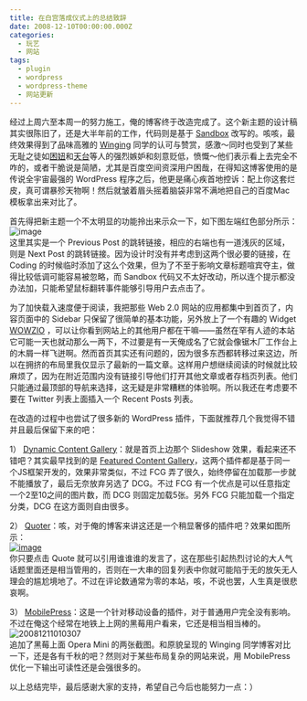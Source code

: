 ```yaml
---
title: 在白宫落成仪式上的总结致辞
date: 2008-12-10T00:00:00.000Z
categories:
  - 玩艺
  - 网站
tags:
  - plugin
  - wordpress
  - wordpress-theme
  - 网站更新
---
```


经过上周六至本周一的努力施工，俺的博客终于改造完成了。这个新主题的设计稿其实很陈旧了，还是大半年前的工作，代码则是基于 [Sandbox](http://www.plaintxt.org/themes/sandbox/) 改写的。咳咳，最终效果得到了品味高雅的 [Winging](http://www.xwingx.com/blog) 同学的认可与赞赏，感激～同时也受到了某些无耻之徒如[困妞](http://hi.baidu.com/%B7%EF%CE%E5%CF%C8%C9%FA)和[天台](http://tiantai.blog.tianya.cn/)等人的强烈嫉妒和刻意贬低，愤慨～他们表示看上去完全不咋的，或者干脆说是简陋，尤其是百度空间资深用户困哉，在得知这博客使用的是传说全宇宙最强的 WordPress 程序之后，他更是痛心疾首地控诉：配上你这套烂皮，真可谓暴殄天物啊！然后就皱着眉头摇着脑袋非常不满地把自己的百度Mac模板拿出来对比了。

首先得把新主题一个不太明显的功能拎出来示众一下，如下图左端红色部分所示：  
![image](http://i1.wp.com/kaero.files.wordpress.com/2008/12/200812110103071.pngwp-content/uploads/2008/12/image.png?resize=440%2C44)  
这里其实是一个 Previous Post 的跳转链接，相应的右端也有一道浅灰的区域，则是 Next Post 的跳转链接。因为设计时没有并考虑到这两个很必要的链接，在 Coding 的时候临时添加了这么个效果，但为了不至于影响文章标题喧宾夺主，做得比较低调可能容易被忽略，而 Sandbox 代码又不太好改动，所以连个提示都没办法加，只能希望鼠标翻转事件能够引导用户去点击了。

为了加快载入速度便于阅读，我把那些 Web 2.0 网站的应用都集中到首页了，内容页面中的 Sidebar 只保留了很简单的基本功能，另外放上了一个有趣的 Widget [WOWZIO](http://www.wowzio.com/) ，可以让你看到网站上的其他用户都在干嘛——虽然在罕有人迹的本站它可能一天也就动那么一两下，不过要是有一天俺成名了它就会像锯木厂工作台上的木屑一样飞迸啊。然而首页其实还有问题的，因为很多东西都转移过来这边，所以在拥挤的布局里我仅显示了最新的一篇文章。这样用户想继续阅读的时候就比较麻烦了，因为在附近范围内没有链接引导他们打开其他文章或者存档页列表。他们只能通过最顶部的导航来选择，这无疑是非常糟糕的体验啊。所以我还在考虑要不要在 Twitter 列表上面插入一个 Recent Posts 列表。

在改造的过程中也尝试了很多新的 WordPress 插件，下面就推荐几个我觉得不错并且最后保留下来的吧：

1） [Dynamic Content Gallery](http://www.studiograsshopper.ch/wordpress-plugins/dynamic-content-gallery-plugin-v2/)：就是首页上边那个 Slideshow 效果，看起来还不错吧？其实最早找到的是 [Featured Content Gallery](http://www.revolutiontwo.com/plugins/featured-content-gallery.htm)，这两个插件都是基于同一个JS框架开发的，效果非常类似，不过 FCG 弄了很久，始终停留在加载那一步就不能播放了，最后无奈放弃另选了 DCG。不过 FCG 有一个优点是可以任意指定一个2至10之间的图片数，而 DCG 则固定加载5张。另外 FCG 只能加载一个指定分类，DCG 在这方面则自由很多。

2） [Quoter](http://www.damagedgoods.it/wp-plugins/quoter/)：咳，对于俺的博客来讲这还是一个稍显奢侈的插件吧？效果如图所示：  
[![image](http://i0.wp.com/kaero.files.wordpress.com/2008/12/200812110103071.pngwp-content/uploads/2008/12/image-thumb.png?resize=446%2C119)](http://i0.wp.com/kaero.files.wordpress.com/2008/12/200812110103071.pngwp-content/uploads/2008/12/image1.png)  
你只要点击 Quote 就可以引用谁谁谁的发言了，这在那些引起热烈讨论的大人气话题里面还是相当管用的，否则在一大串的回复列表中你就可能陷于无的放矢无人理会的尴尬境地了。不过在评论数通常为零的本站，咳，不说也罢，人生真是很悲哀啊。

3） [MobilePress](http://www.mobilepress.co.za)：这是一个针对移动设备的插件，对于普通用户完全没有影响。不过在俺这个经常在地铁上上网的黑莓用户看来，它还是相当相当棒的。  
![20081211010307](http://i1.wp.com/kaero.files.wordpress.com/2008/12/200812110103071.pngwp-content/uploads/2008/12/20081211010307.png?resize=440%2C168)  
追加了黑莓上面 Opera Mini 的两张截图。和原貌呈现的 Winging 同学博客对比一下，还是各有千秋的吧？然则对于某些布局复杂的网站来说，用 MobilePress 优化一下输出可读性还是会强很多的。

以上总结完毕，最后感谢大家的支持，希望自己今后也能努力一点：）

